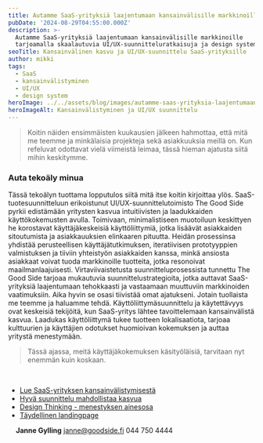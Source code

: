 ```yaml
---
title: Autamme SaaS-yrityksiä laajentumaan kansainvälisille markkinoille
pubDate: '2024-08-29T04:55:00.000Z'
description: >-
  Autamme SaaS-yrityksiä laajentumaan kansainvälisille markkinoille
  tarjoamalla skaalautuvia UI/UX-suunnitteluratkaisuja ja design system -palveluita.
seoTitle: Kansainvälinen kasvu ja UI/UX-suunnittelu SaaS-yrityksille
author: mikki
tags:
  - SaaS
  - kansainvälistyminen
  - UI/UX
  - design system
heroImage: ../../assets/blog/images/autamme-saas-yrityksia-laajentumaan-kansainvalisille-markkinoille/featured.webp
heroImageAlt: Kansainvälistyminen ja UI/UX suunnittelu
---
```


> Koitin näiden ensimmäisten kuukausien jälkeen hahmottaa, että mitä me teemme ja minkälaisia projekteja sekä asiakkuuksia meillä on. Kun refeluvat odottavat vielä viimeistä leimaa, tässä hieman ajatusta siitä mihin keskitymme.

### Auta tekoäly minua

Tässä tekoälyn tuottama lopputulos siitä mitä itse koitin kirjoittaa ylös. SaaS-tuotesuunnitteluun erikoistunut UI/UX-suunnittelutoimisto The Good Side pyrkii edistämään yritysten kasvua intuitiivisten ja laadukkaiden käyttökokemusten avulla. Toimivaan, minimalistiseen muotoiluun keskittyen he korostavat käyttäjäkeskeisiä käyttöliittymiä, jotka lisäävät asiakkaiden sitoutumista ja asiakkauuksien elinkaaren pituutta. Heidän prosessinsa yhdistää perusteellisen käyttäjätutkimuksen, iteratiivisen prototyyppien valmistuksen ja tiiviin yhteistyön asiakkaiden kanssa, minkä ansiosta asiakkaat voivat tuoda markkinoille tuotteita, jotka resonoivat maailmanlaajuisesti. Virtaviivaistetusta suunnitteluprosessista tunnettu The Good Side tarjoaa mukautuvia suunnittelustrategioita, jotka auttavat SaaS-yrityksiä laajentumaan tehokkaasti ja vastaamaan muuttuviin markkinoiden vaatimuksiin. Aika hyvin se osasi tiivistää omat ajatukseni. Jotain tuollaista me teemme ja haluamme tehdä. Käyttöliittymäsuunnittelu ja käytettävyys ovat keskeisiä tekijöitä, kun SaaS-yritys lähtee tavoittelemaan kansainvälistä kasvua. Laadukas käyttöliittymä tukee tuotteen lokalisaatiota, tarjoaa kulttuurien ja käyttäjien odotukset huomioivan kokemuksen ja auttaa yritystä menestymään.

> Tässä ajassa, meitä käyttäjäkokemuksen käsityöläisiä, tarvitaan nyt enemmän kuin koskaan.

 

-   [Lue SaaS-yrityksen kansainvälistymisestä](https://goodside.fi/saas-yrityksen-kansainvalistyminen-ja-ux/)
-   [Hyvä suunnittelu mahdollistaa kasvua](https://goodside.fi/hyva-suunnittelu-mahdollistaa-kasvua/)
-   [Design Thinking - menestyksen ainesosa](https://goodside.fi/design-thinking-menestyvien-organisaatioiden-salainen-ainesosa/)
-   [Täydellinen landingpage](https://goodside.fi/taydellisen-laskeutumissivun-suunnittelu/)

    **Janne Gylling** janne@goodside.fi 044 750 4444